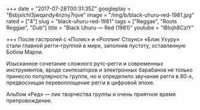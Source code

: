 +++
date = "2017-07-28T00:31:35Z"
googleplay = "Bsbjxlchl3jwqandy4nzny7njve"
image = "/img/b/black-uhuru-red-1981.jpg"
rated = ["4"]
slug = "black-uhuru-red-1981"
tags = ["Reggae", "Roots Reggae", "Dub"]
title = "Black Uhuru — Red (1981)"
youtube = "lBIojh8CzlY"

+++
После гастролей с&nbsp;&laquo;Полис&raquo; и&nbsp;&laquo;Роллинг Стоунс&raquo; &laquo;Блэк Ухуру&raquo; стали главной регги-группой в&nbsp;мире, заполнив пустоту, оставленную Бобом Марли. 

Изысканное сочетание сложного рутс-регги и&nbsp;современных инструментов, вроде синтезаторов и&nbsp;электронных барабанов не&nbsp;только принесло популярность группе, но&nbsp;и&nbsp;определило звучание регги в&nbsp;80-х, предвосхищая перевоплощение регги в&nbsp;цифровой эпохе.

Альбом &laquo;Ред&raquo;&nbsp;&mdash; пик творчества группы и&nbsp;очень приятное время препровождение.